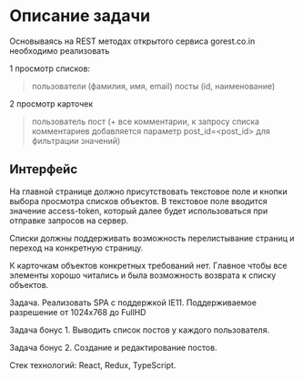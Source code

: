 # Описание задачи

Основываясь на REST методах открытого сервиса gorest.co.in необходимо реализовать

1 просмотр списков:

> пользователи (фамилия, имя, email)
> посты (id, наименование)

2 просмотр карточек

> пользователь
> пост (+ все комментарии, к запросу списка комментариев добавляется параметр post_id=<post_id> для фильтрации значений)

## Интерфейс

На главной странице должно присутствовать текстовое поле и кнопки выбора просмотра списков объектов.
В текстовое поле вводится значение access-token, который далее будет использоваться при отправке запросов на сервер.

Списки должны поддерживать возможность перелистывание страниц и переход на конкретную страницу.

К карточкам объектов конкретных требований нет. Главное чтобы все элементы хорошо читались и была возможность возврата к списку объектов.

Задача.
Реализовать SPA с поддержкой IE11. Поддерживаемое разрешение от 1024x768 до FullHD

Задача бонус 1.
Выводить список постов у каждого пользователя.

Задача бонус 2.
Создание и редактирование постов.

Стек технологий: React, Redux, TypeScript.
